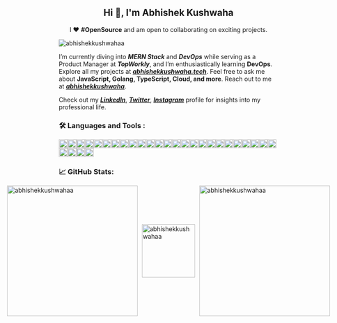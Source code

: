 <h2 align="center">Hi 👋, I'm Abhishek Kushwaha</h2>
<p align="center">
  I ❤️ <strong>#OpenSource</strong> and am open to collaborating on exciting projects.
</p>

<p align="left">
  <img src="https://komarev.com/ghpvc/?username=abhishekkushwahaa&label=Profile%20views&color=0e75b6&style=flat" alt="abhishekkushwahaa" />
</p>

I’m currently diving into ***MERN Stack*** and ***DevOps*** while serving as a Product Manager at ***TopWorkly***, and I’m enthusiastically learning **DevOps**. Explore all my projects at ***[abhishekkushwaha.tech](https://abhishekkushwaha.tech)***. Feel free to ask me about **JavaScript, Golang, TypeScript, Cloud, and more**. Reach out to me at ***[abhishekkushwaha](mailto:abhishekkushwahaa.dev@gmail.com)***.

Check out my ***[LinkedIn](https://www.linkedin.com/in/abhishekkushwahaa)***, ***[Twitter](https://twitter.com/AbhishekKushwaa)***, ***[Instagram](https://www.instagram.com/abhishekkushwaha.me)*** profile for insights into my professional life. 

<div id="badges">

### 🛠️ Languages and Tools :
<p style="display: flex; flex-wrap: wrap; gap: 5px; padding: 0; margin: 0;">
  <span style="display: flex; flex-wrap: wrap; padding: 0; margin: 0;">
    <img src="https://skillicons.dev/icons?i=javascript" style="width: 20px;"/>
    <img src="https://skillicons.dev/icons?i=typescript" style="width: 20px;"/>
    <img src="https://skillicons.dev/icons?i=go" style="width: 20px;"/>
    <img src="https://skillicons.dev/icons?i=php" style="width: 20px;"/>
    <img src="https://skillicons.dev/icons?i=react" style="width: 20px;"/>
    <img src="https://skillicons.dev/icons?i=nodejs" style="width: 20px;"/>
    <img src="https://skillicons.dev/icons?i=express" style="width: 20px;"/>
    <img src="https://skillicons.dev/icons?i=mongodb" style="width: 20px;"/>
    <img src="https://skillicons.dev/icons?i=html" style="width: 20px;"/>
    <img src="https://skillicons.dev/icons?i=css" style="width: 20px;"/>
    <img src="https://skillicons.dev/icons?i=tailwind" style="width: 20px;"/>
    <img src="https://skillicons.dev/icons?i=java" style="width: 20px;"/>
    <img src="https://skillicons.dev/icons?i=git" style="width: 20px;"/>
    <img src="https://skillicons.dev/icons?i=github" style="width: 20px;"/>
    <img src="https://skillicons.dev/icons?i=figma" style="width: 20px;"/>
    <img src="https://skillicons.dev/icons?i=aws" style="width: 20px;"/>
    <img src="https://skillicons.dev/icons?i=docker" style="width: 20px;"/>
    <img src="https://skillicons.dev/icons?i=kafka" style="width: 20px;"/>
    <img src="https://skillicons.dev/icons?i=kubernetes" style="width: 20px;"/>
    <img src="https://skillicons.dev/icons?i=bash" style="width: 20px;"/>
    <img src="https://skillicons.dev/icons?i=linux" style="width: 20px;"/>
    <img src="https://skillicons.dev/icons?i=nextjs" style="width: 20px;"/>
    <img src="https://skillicons.dev/icons?i=mysql" style="width: 20px;"/>
    <img src="https://skillicons.dev/icons?i=postgres" style="width: 20px;"/>
    <img src="https://skillicons.dev/icons?i=postman" style="width: 20px;"/>
    <img src="https://skillicons.dev/icons?i=prisma" style="width: 20px;"/>
    <img src="https://skillicons.dev/icons?i=redis" style="width: 20px;"/>
    <img src="https://skillicons.dev/icons?i=bun" style="width: 20px;"/>
    <img src="https://skillicons.dev/icons?i=nginx" style="width: 20px;"/>
  </span>
</p>

</div>

### 📈 GitHub Stats:

<p style="display: flex; justify-content: center; align-items: center; gap: 10px;">
  <img src="https://github-readme-stats.vercel.app/api?username=abhishekkushwahaa&show_icons=true&locale=en" alt="abhishekkushwahaa" width="300"/>
  <img src="https://github-readme-stats.vercel.app/api/top-langs?username=abhishekkushwahaa&show_icons=true&locale=en&layout=compact" alt="abhishekkushwahaa" height="122" />
  <img src="https://github-readme-streak-stats.herokuapp.com/?user=abhishekkushwahaa&" alt="abhishekkushwahaa" width="300" />
</p>
